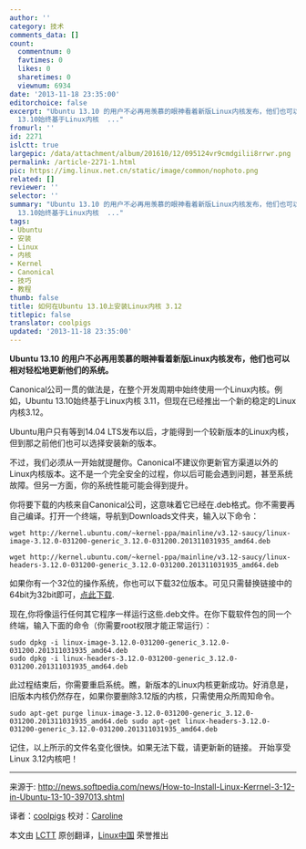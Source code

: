 ```yaml
---
author: ''
category: 技术
comments_data: []
count:
  commentnum: 0
  favtimes: 0
  likes: 0
  sharetimes: 0
  viewnum: 6934
date: '2013-11-18 23:35:00'
editorchoice: false
excerpt: "Ubuntu 13.10 的用户不必再用羡慕的眼神看着新版Linux内核发布，他们也可以相对轻松地更新他们的系统。\r\n\r\nCanonical公司一贯的做法是，在整个开发周期中始终使用一个Linux内核。例如，Ubuntu
  13.10始终基于Linux内核  ..."
fromurl: ''
id: 2271
islctt: true
largepic: /data/attachment/album/201610/12/095124vr9cmdgilii8rrwr.png
permalink: /article-2271-1.html
pic: https://img.linux.net.cn/static/image/common/nophoto.png
related: []
reviewer: ''
selector: ''
summary: "Ubuntu 13.10 的用户不必再用羡慕的眼神看着新版Linux内核发布，他们也可以相对轻松地更新他们的系统。\r\n\r\nCanonical公司一贯的做法是，在整个开发周期中始终使用一个Linux内核。例如，Ubuntu
  13.10始终基于Linux内核  ..."
tags:
- Ubuntu
- 安装
- Linux
- 内核
- Kernel
- Canonical
- 技巧
- 教程
thumb: false
title: 如何在Ubuntu 13.10上安装Linux内核 3.12
titlepic: false
translator: coolpigs
updated: '2013-11-18 23:35:00'
---
```


**Ubuntu 13.10 的用户不必再用羡慕的眼神看着新版Linux内核发布，他们也可以相对轻松地更新他们的系统。**


Canonical公司一贯的做法是，在整个开发周期中始终使用一个Linux内核。例如，Ubuntu 13.10始终基于Linux内核 3.11，但现在已经推出一个新的稳定的Linux内核3.12。


Ubuntu用户只有等到14.04 LTS发布以后，才能得到一个较新版本的Linux内核，但到那之前他们也可以选择安装新的版本。


不过，我们必须从一开始就提醒你。Canonical不建议你更新官方渠道以外的Linux内核版本。这不是一个完全安全的过程，你以后可能会遇到问题，甚至系统故障。但另一方面，你的系统性能可能会得到提升。


你将要下载的内核来自Canonical公司，这意味着它已经在.deb格式。你不需要再自己编译。打开一个终端，导航到Downloads文件夹，输入以下命令：



```
wget http://kernel.ubuntu.com/~kernel-ppa/mainline/v3.12-saucy/linux-image-3.12.0-031200-generic_3.12.0-031200.201311031935_amd64.deb

wget http://kernel.ubuntu.com/~kernel-ppa/mainline/v3.12-saucy/linux-headers-3.12.0-031200-generic_3.12.0-031200.201311031935_amd64.deb

```

如果你有一个32位的操作系统，你也可以下载32位版本。可见只需替换链接中的64bit为32bit即可，[点此下载](http://kernel.ubuntu.com/%7Ekernel-ppa/mainline/v3.12-saucy/).


现在,你将像运行任何其它程序一样运行这些.deb文件。在你下载软件包的同一个终端，输入下面的命令（你需要root权限才能正常运行）：



```
sudo dpkg -i linux-image-3.12.0-031200-generic_3.12.0-031200.201311031935_amd64.deb
sudo dpkg -i linux-headers-3.12.0-031200-generic_3.12.0-031200.201311031935_amd64.deb

```

此过程结束后，你需要重启系统。瞧，新版本的Linux内核更新成功。好消息是，旧版本内核仍然存在，如果你要删除3.12版的内核，只需使用众所周知命令。



```
sudo apt-get purge linux-image-3.12.0-031200-generic_3.12.0-031200.201311031935_amd64.deb sudo apt-get linux-headers-3.12.0-031200-generic_3.12.0-031200.201311031935_amd64.deb 
```

记住，以上所示的文件名变化很快。如果无法下载，请更新新的链接。 开始享受Linux 3.12内核吧！




---


来源于: <http://news.softpedia.com/news/How-to-Install-Linux-Kerrnel-3-12-in-Ubuntu-13-10-397013.shtml>


译者：[coolpigs](https://github.com/coolpigs) 校对：[Caroline](https://github.com/carolinewuyan)


本文由 [LCTT](https://github.com/LCTT/TranslateProject) 原创翻译，[Linux中国](http://linux.cn/) 荣誉推出